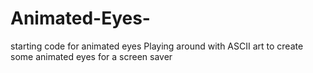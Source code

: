 # Animated-Eyes-
starting code for animated eyes
Playing around with ASCII art to create some animated eyes for a screen saver
